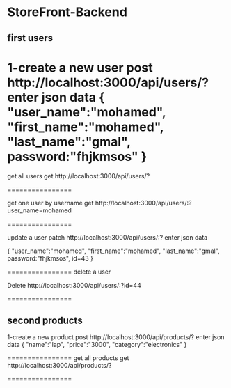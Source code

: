 # StoreFront-Backend

## first users 

1-create a new user
post
http://localhost:3000/api/users/?
enter json data
{
    "user_name":"mohamed",
    "first_name":"mohamed",
    "last_name":"gmal",
    password:"fhjkmsos"
}
=================

get all users
get
http://localhost:3000/api/users/?

================

get one user by username
get
http://localhost:3000/api/users/:?user_name=mohamed

================

update a user
patch
http://localhost:3000/api/users/:?
enter json data

{
"user_name":"mohamed",
"first_name":"mohamed",
"last_name":"gmal",
password:"fhjkmsos",
id=43
}

================
delete a user

Delete 
http://localhost:3000/api/users/:?id=44

================
## second products

1-create a new product
post
http://localhost:3000/api/products/?
enter json data
{
"name":"lap",
"price":"3000",
"category":"electronics"
}

================
get all products
get
http://localhost:3000/api/products/?

================
